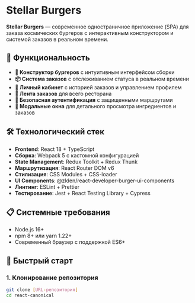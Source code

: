 # Stellar Burgers

**Stellar Burgers** — современное одностраничное приложение (SPA) для заказа космических бургеров с интерактивным конструктором и системой заказов в реальном времени.

## 🚀 Функциональность

- **🍔 Конструктор бургеров** с интуитивным интерфейсом сборки
- **📦 Система заказов** с отслеживанием статуса в реальном времени
- **👤 Личный кабинет** с историей заказов и управлением профилем
- **📱 Лента заказов** для всего ресторана
- **🔐 Безопасная аутентификация** с защищенными маршрутами
- **🎯 Модальные окна** для детального просмотра ингредиентов и заказов

## 🛠 Технологический стек

- **Frontend**: React 18 + TypeScript
- **Сборка**: Webpack 5 с кастомной конфигурацией
- **State Management**: Redux Toolkit + Redux Thunk
- **Маршрутизация**: React Router DOM v6
- **Стилизация**: CSS Modules + CSS-loader
- **UI Components**: @zlden/react-developer-burger-ui-components
- **Линтинг**: ESLint + Prettier
- **Тестирование**: Jest + React Testing Library + Cypress

## 📋 Системные требования

- Node.js 16+
- npm 8+ или yarn 1.22+
- Современный браузер с поддержкой ES6+

## 🚀 Быстрый старт

### 1. Клонирование репозитория
```bash
git clone [URL-репозитория]
cd react-canonical
